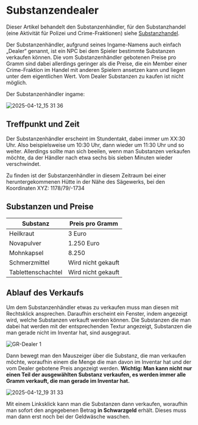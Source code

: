 # Substanzendealer


Dieser Artikel behandelt den Substanzenhändler, für den Substanzhandel (eine Aktivität für Polizei und Crime-Fraktionen) siehe [Substanzhandel](.../../pages/biz/substanzhandel.md).

Der Substanzenhändler, aufgrund seines Ingame-Namens auch einfach „Dealer“ genannt, ist ein NPC bei dem Spieler bestimmte Substanzen verkaufen können. Die vom Substanzenhändler gebotenen Preise pro Gramm sind dabei allerdings geringer als die Preise, die ein Member einer Crime-Fraktion im Handel mit anderen Spielern ansetzen kann und liegen unter dem eigentlichen Wert. Vom Dealer Substanzen zu kaufen ist nicht möglich.

Der Substanzenhändler ingame:

![2025-04-12_15 31 36](https://github.com/user-attachments/assets/8010ff91-feef-41d4-a077-9398072526ea)

## Treffpunkt und Zeit


Der Substanzenhändler erscheint im Stundentakt, dabei immer um XX:30 Uhr. Also beispielsweise um 10:30 Uhr, dann wieder um 11:30 Uhr und so weiter. Allerdings sollte man sich beeilen, wenn man Substanzen verkaufen möchte, da der Händler nach etwa sechs bis sieben Minuten wieder verschwindet.

Zu finden ist der Substanzenhändler in diesem Zeitraum bei einer heruntergekommenen Hütte in der Nähe des Sägewerks, bei den Koordinaten XYZ: 1178/79/-1734

## Substanzen und Preise


<table>
  <thead>
    <tr>
      <th>Substanz</th>
      <th>Preis pro Gramm</th>
    </tr>
  </thead>
  <tbody>
    <tr>
      <td>Heilkraut</td>
      <td>3 Euro</td>
    </tr>
    <tr>
      <td>Novapulver</td>
      <td>1.250 Euro</td>
    </tr>
         <tr>
      <td>Mohnkapsel</td>
      <td>8.250</td>
    </tr>
    <tr>
           <tr>
      <td>Schmerzmittel</td>
      <td>Wird nicht gekauft</td>
    </tr>
    <tr>
           <tr>
      <td>Tablettenschachtel</td>
      <td>Wird nicht gekauft</td>
    </tr>
    <tr>
  </tbody>
</table>


## Ablauf des Verkaufs


Um dem Substanzenhändler etwas zu verkaufen muss man diesen mit Rechtsklick ansprechen. Daraufhin erscheint ein Fenster, indem angezeigt wird, welche Substanzen verkauft werden können. Die Substanzen die man dabei hat werden mit der entsprechenden Textur angezeigt, Substanzen die man gerade nicht im Inventar hat, sind ausgegraut.

![GR-Dealer 1](https://github.com/user-attachments/assets/9b56407f-14f6-40f5-ba09-4575d2303a3b)

Dann bewegt man den Mauszeiger über die Substanz, die man verkaufen möchte, woraufhin einem die Menge die man davon im Inventar hat und der vom Dealer gebotene Preis angezeigt werden. **Wichtig: Man kann nicht nur einen Teil der ausgewählten Substanz verkaufen, es werden immer alle Gramm verkauft, die man gerade im Inventar hat.**

![2025-04-12_19 31 33](https://github.com/user-attachments/assets/8f3a91a1-10c2-42fe-8b52-a9ecb59a9ca7)

Mit einem Linksklick kann man die Substanzen dann verkaufen, woraufhin man sofort den angegebenen Betrag **in Schwarzgeld** erhält. Dieses muss man dann erst noch bei der Geldwäsche waschen.
